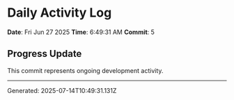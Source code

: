 # Daily Activity Log

**Date**: Fri Jun 27 2025
**Time**: 6:49:31 AM
**Commit**: 5

## Progress Update

This commit represents ongoing development activity.

---
Generated: 2025-07-14T10:49:31.131Z
